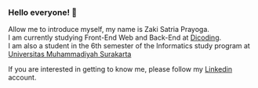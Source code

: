### Hello everyone! 👋

Allow me to introduce myself, my name is Zaki Satria Prayoga.  
I am currently studying Front-End Web and Back-End at [Dicoding](https://www.dicoding.com/).  
I am also a student in the 6th semester of the Informatics study program at [Universitas Muhammadiyah Surakarta](https://www.ums.ac.id/)

If you are interested in getting to know me, please follow my [Linkedin](https://www.linkedin.com/in/zaki-satria-p-4ba90413b/) account.

<!--
**ZkiStr/ZkiStr** is a ✨ _special_ ✨ repository because its `README.md` (this file) appears on your GitHub profile.

Here are some ideas to get you started:

- 🔭 I’m currently working on ...
- 🌱 I’m currently learning ...
- 👯 I’m looking to collaborate on ...
- 🤔 I’m looking for help with ...
- 💬 Ask me about ...
- 📫 How to reach me: ...
- 😄 Pronouns: ...
- ⚡ Fun fact: ...
-->
